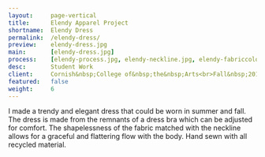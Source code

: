 ```yaml
---
layout:     page-vertical
title:      Elendy Apparel Project
shortname:  Elendy Dress
permalink:  /elendy-dress/
preview:    elendy-dress.jpg
main:       [elendy-dress.jpg]
process:    [elendy-process.jpg, elendy-neckline.jpg, elendy-fabriccolor.jpg,]
desc:       Student Work
client:     Cornish&nbsp;College of&nbsp;the&nbsp;Arts<br>Fall&nbsp;2015
featured:   false
weight:     6
---
```


I made a trendy and elegant dress that could be worn in summer and fall. The dress is made from the remnants of a dress bra which can be adjusted for comfort. The shapelessness of the fabric matched with the neckline allows for a graceful and flattering flow with the body. Hand sewn with all recycled material.
